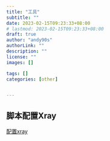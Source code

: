 ```yaml
---
title: "工具"
subtitle: ""
date: 2023-02-15T09:23:33+08:00
# lastmod: 2023-02-15T09:23:33+08:00
draft: true
author: "andy90s"
authorLink: ""
description: ""
license: ""
images: []

tags: []
categories: [other]


---
```

<!--more-->
## 脚本配置Xray
[配置xray](https://github.com/wulabing/Xray_onekey)